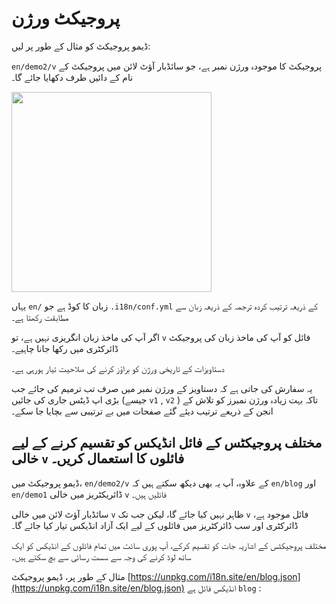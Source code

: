 # پروجیکٹ ورژن

ڈیمو پروجیکٹ کو مثال کے طور پر لیں:

`en/demo2/v` پروجیکٹ کا موجودہ ورژن نمبر ہے، جو سائڈبار آؤٹ لائن میں پروجیکٹ کے نام کے دائیں طرف دکھایا جائے گا۔

<img src="https://p.3ti.site/1721290486.avif" width="320px">

یہاں `en/` زبان کا کوڈ ہے جو `.i18n/conf.yml` کے ذریعہ ترتیب کردہ ترجمہ کے ذریعہ زبان سے مطابقت رکھتا ہے۔

اگر آپ کی ماخذ زبان انگریزی نہیں ہے، تو `v` فائل کو آپ کی ماخذ زبان کی پروجیکٹ ڈائرکٹری میں رکھا جانا چاہیے۔

دستاویزات کے تاریخی ورژن کو براؤز کرنے کی صلاحیت تیار ہورہی ہے۔

یہ سفارش کی جاتی ہے کہ دستاویز کے ورژن نمبر میں صرف تب ترمیم کی جائے جب بڑی اپ ڈیٹس جاری کی جائیں (جیسے `v1` , `v2` ) تاکہ بہت زیادہ ورژن نمبرز کو تلاش کے انجن کے ذریعے ترتیب دیئے گئے صفحات میں بے ترتیبی سے بچایا جا سکے۔

## مختلف پروجیکٹس کے فائل انڈیکس کو تقسیم کرنے کے لیے خالی `v` فائلوں کا استعمال کریں۔

ڈیمو پروجیکٹ میں، `en/demo2/v` کے علاوہ، آپ یہ بھی دیکھ سکتے ہیں کہ `en/blog` اور `en/demo1` ڈائریکٹریز میں خالی `v` فائلیں ہیں۔

سائڈبار آؤٹ لائن میں خالی `v` ظاہر نہیں کیا جائے گا، لیکن جب تک `v` فائل موجود ہے، ڈائرکٹری اور سب ڈائرکٹریز میں فائلوں کے لیے ایک آزاد انڈیکس تیار کیا جائے گا۔

مختلف پروجیکٹس کے اشاریہ جات کو تقسیم کرکے، آپ پوری سائٹ میں تمام فائلوں کے انڈیکس کو ایک ساتھ لوڈ کرنے کی وجہ سے سست رسائی سے بچ سکتے ہیں۔

مثال کے طور پر، ڈیمو پروجیکٹ [https://unpkg.com/i18n.site/en/blog.json](https://unpkg.com/i18n.site/en/blog.json) انڈیکس فائل ہے `blog` :